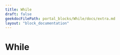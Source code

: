 ```yaml
---
title: While
draft: false
geekdocFilePath: portal_blocks/While/docs/extra.md
layout: "block_documentation"
---
```

# While